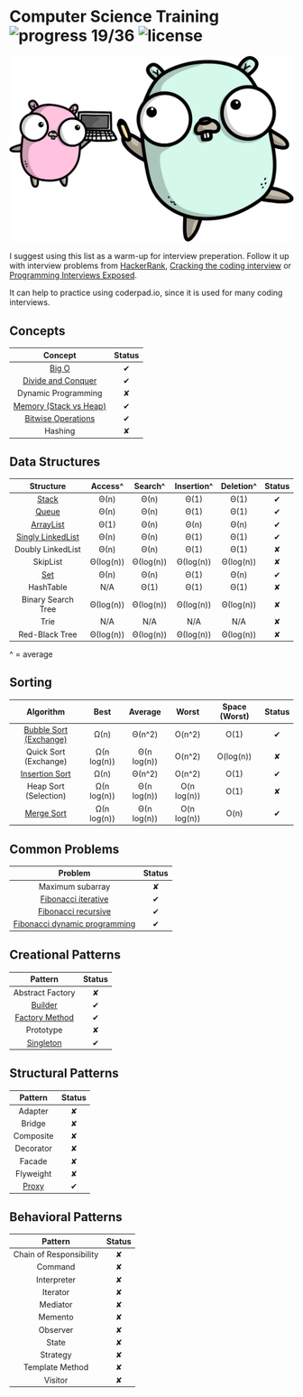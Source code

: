 # Computer Science Training ![progress 19/36](https://img.shields.io/badge/progress-53%25-blue) ![license](https://img.shields.io/github/license/kardolus/cs-training)

![gopher from ashleymcnamara](https://raw.githubusercontent.com/ashleymcnamara/gophers/master/TEACHING_GOPHER.png "Logo Title Text 1")

I suggest using this list as a warm-up for interview preperation. Follow it up with interview problems from [HackerRank](https://www.hackerrank.com/interview/interview-preparation-kit), [Cracking the coding interview](http://www.crackingthecodinginterview.com/) or [Programming Interviews Exposed](https://www.oreilly.com/library/view/programming-interviews-exposed/9781118283400/). 

It can help to practice using coderpad.io, since it is used for many coding interviews.

## Concepts
| Concept | Status |
|:-------:|:------:|
| [Big O](/concepts/bigO.md) | ✔ |
| [Divide and Conquer](/concepts/divide_and_conquer.md) | ✔ |
| Dynamic Programming | ✘ |
| [Memory (Stack vs Heap)](/concepts/memory_stack_heap.md)| ✔ |
| [Bitwise Operations](/concepts/bitwise.go) | ✔ |
| Hashing | ✘ |

## Data Structures
| Structure | Access^ | Search^ | Insertion^ | Deletion^ | Status |
|:-------:|:------:|:------:|:------:|:------:|:------:|
| [Stack](/data_structures/stack.go) | Θ(n) |	Θ(n) | Θ(1) | Θ(1) | ✔ |
| [Queue](/data_structures/queue.go) | Θ(n) |	Θ(n) | Θ(1) | Θ(1) | ✔ |
| [ArrayList](/data_structures/array_list.go) | Θ(1) | Θ(n) | Θ(n) | Θ(n) | ✔ |
| [Singly LinkedList](/data_structures/singly_linked_list.go) | Θ(n) |	Θ(n) | Θ(1) | Θ(1) | ✔ |
| Doubly LinkedList | Θ(n) |	Θ(n) | Θ(1) | Θ(1) | ✘ |
| SkipList | Θ(log(n)) | Θ(log(n)) | Θ(log(n)) | Θ(log(n)) | ✘ |
| [Set](/data_structures/set.go) | Θ(n) |	Θ(n) | Θ(1) | Θ(n) | ✔ |
| HashTable | N/A | Θ(1) | Θ(1) | Θ(1)| ✘ |
| Binary Search Tree | Θ(log(n)) | Θ(log(n)) | Θ(log(n)) | Θ(log(n)) | ✘ |
| Trie | N/A | N/A | N/A | N/A | ✘ |
| Red-Black Tree | Θ(log(n)) | Θ(log(n)) | Θ(log(n)) | Θ(log(n)) | ✘ |

^ = average

## Sorting
| Algorithm | Best | Average | Worst | Space (Worst) | Status |
|:-------:|:------:|:------:|:------:|:------:|:------:|
| [Bubble Sort (Exchange)](/sorting/bubble_sort.go) | Ω(n) | Θ(n^2) | O(n^2) | O(1) | ✔ |
| Quick Sort (Exchange) | Ω(n log(n)) | Θ(n log(n)) | O(n^2) | O(log(n)) | ✘ |
| [Insertion Sort](/sorting/insertion_sort.go) | Ω(n) | Θ(n^2) | O(n^2) | O(1) | ✔ |
| Heap Sort (Selection) | Ω(n log(n)) | Θ(n log(n)) | O(n log(n)) | O(1) | ✘ |
| [Merge Sort](/sorting/merge_sort.go) | Ω(n log(n)) | Θ(n log(n)) | O(n log(n)) | O(n) | ✔ |

## Common Problems
| Problem | Status |
|:-------:|:------:|
| Maximum subarray | ✘ |
| [Fibonacci iterative](/sorting/fibonacci.go) | ✔ |
| [Fibonacci recursive](/sorting/fibonacci.go) | ✔ |
| [Fibonacci dynamic programming](/sorting/fibonacci.go) | ✔ |

## Creational Patterns
| Pattern | Status |
|:-------:|:------:|
| Abstract Factory | ✘ |
| [Builder](/patterns/creational/builder.go) | ✔ |
| [Factory Method](/patterns/creational/factory_method.go) | ✔ |
| Prototype | ✘ |
| [Singleton](/patterns/creational/singleton.go) | ✔ |

## Structural Patterns
| Pattern | Status |
|:-------:|:------:|
| Adapter | ✘ |
| Bridge | ✘ |
| Composite | ✘ |
| Decorator | ✘ |
| Facade | ✘ |
| Flyweight | ✘ |
| [Proxy](/patterns/structural/proxy.go) | ✔ |

## Behavioral Patterns
| Pattern | Status |
|:-------:|:------:|
| Chain of Responsibility | ✘ |
| Command | ✘ |
| Interpreter | ✘ |
| Iterator | ✘ |
| Mediator | ✘ |
| Memento | ✘ |
| Observer | ✘ |
| State | ✘ |
| Strategy | ✘ |
| Template Method | ✘ |
| Visitor | ✘ |
